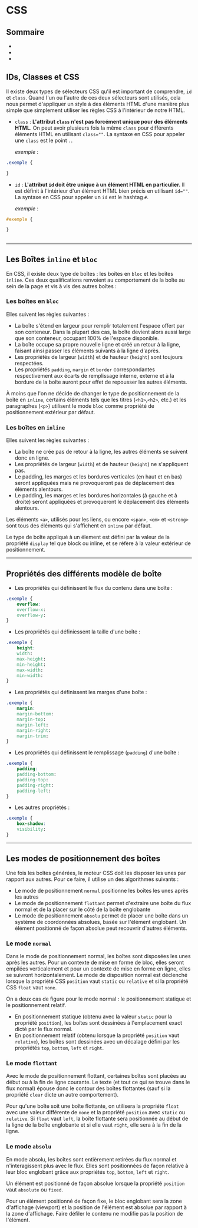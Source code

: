 # CSS

## Sommaire

-
-
-

## IDs, Classes et CSS

Il existe deux types de sélecteurs CSS qu'il est important de comprendre, ```id``` et ```class```. Quand l'un ou l'autre de ces deux sélecteurs sont utilisés, cela nous permet d'appliquer un style à des éléments HTML d'une manière plus simple que simplement utiliser les règles CSS à l'intérieur de notre HTML.

- ```class``` : **L'attribut ```class``` n'est pas forcément unique pour des éléments HTML**. On peut avoir plusieurs fois la même ```class``` pour différents éléments HTML en utilisant ```class=""```. La syntaxe en CSS pour appeler une ```class``` est le point ```.```.

    *exemple* : 
```css
.exemple {

}
```


- ```id``` : **L'attribut ```id``` doit être unique à un élément HTML en particulier.** Il est définit à l'intérieur d'un élément HTML bien précis en utilisant ```id=""```. La syntaxe en CSS pour appeler un ```id``` est le hashtag ```#```.

    *exemple* :
```css
#exemple {

}
```
## 

___
## Les Boîtes ```inline``` et ```bloc```

En CSS, il existe deux type de boîtes : les boîtes en ```bloc``` et les boîtes ```inline```. Ces deux qualifications renvoient au comportement de la boîte au sein de la page et vis à vis des autres boîtes :

### Les boîtes en ```bloc```

Elles suivent les règles suivantes :

- La boîte s'étend en largeur pour remplir totalement l'espace offert par son conteneur. Dans la plupart des cas, la boîte devient alors aussi large que son conteneur, occupant 100% de l'espace disponible.
- La boîte occupe sa propre nouvelle ligne et créé un retour à la ligne, faisant ainsi passer les éléments suivants à la ligne d'après.
- Les propriétés de largeur (```width```) et de hauteur (```height```) sont toujours respectées.
- Les propriétés ```padding```, ```margin``` et ```border``` correspondantes respectivement aux écarts de remplissage interne, externe et à la bordure de la boîte auront pour effet de repousser les autres éléments.

À moins que l'on ne décide de changer le type de positionnement de la boîte en ```inline```, certains éléments tels que les titres (```<h1>```,```<h2>```, etc.) et les paragraphes (```<p>```) utilisent le mode ```bloc``` comme propriété de positionnement extérieur par défaut.

### Les boîtes en ```inline```

Elles suivent les règles suivantes :

- La boîte ne crée pas de retour à la ligne, les autres éléments se suivent donc en ligne.
- Les propriétés de largeur (```width```) et de hauteur (```height```) ne s'appliquent pas.
- Le padding, les marges et les bordures verticales (en haut et en bas) seront appliquées mais ne provoqueront pas de déplacement des éléments alentours.
- Le padding, les marges et les bordures horizontales (à gauche et à droite) seront appliquées et provoqueront le déplacement des éléments alentours.

Les éléments ```<a>```, utilisés pour les liens, ou encore ```<span>```, ```<em>``` et ```<strong>``` sont tous des éléments qui s'affichent en ```inline``` par défaut.

Le type de boîte appliqué à un élement est défini par la valeur de la propriété ```display``` tel que block ou inline, et se réfère à la valeur extérieur de positionnement.

___
## Propriétés des différents modèle de boîte

- Les propriétés qui définissent le flux du contenu dans une boîte :
```css
.exemple {
    overflow:
    overflow-x: 
    overflow-y:
}
```
- Les propriétés qui définiessent la taille d'une boîte :
```css
.exemple {
    height:
    width:
    max-height:
    min-height:
    max-width:
    min-width:
}
```
- Les propriétés qui définissent les marges d'une boîte :
```css
.exemple {
    margin:
    margin-bottom:
    margin-top:
    margin-left:
    margin-right:
    margin-trim:
}
```
- Les propriétés qui définissent le remplissage (```padding```) d'une boîte :
```css
.exemple {
    padding:
    padding-bottom:
    padding-top:
    padding-right:
    padding-left:
}
```
- Les autres propriétés :
```css
.exemple {
    box-shadow:
    visibility:
}
```

___
## Les modes de positionnement des boîtes

Une fois les boîtes générées, le moteur CSS doit les disposer les unes par rapport aux autres. Pour ce faire, il utilise un des algorithmes suivants :

- Le mode de positionnement ```normal``` positionne les boîtes les unes après les autres
- Le mode de positionnement ```flottant``` permet d'extraire une boîte du flux normal et de la placer sur le côté de la boîte englobante
- Le mode de positionnement ```absolu``` permet de placer une boîte dans un système de coordonnées absolues, basée sur l'élément englobant. Un élément positionné de façon absolue peut recouvrir d'autres éléments.

### Le mode ```normal```

Dans le mode de positionnement normal, les boîtes sont disposées les unes après les autres. Pour un contexte de mise en forme de bloc, elles seront empilées verticalement et pour un contexte de mise en forme en ligne, elles se suivront horizontalement. Le mode de disposition normal est déclenché lorsque la propriété CSS ```position``` vaut ```static``` ou ```relative``` et si la propriété CSS ```float``` vaut ```none```.

On a deux cas de figure pour le mode normal : le positionnement statique et le positionnement relatif.

- En positionnement statique (obtenu avec la valeur ```static``` pour la propriété ```position```), les boîtes sont dessinées à l'emplacement exact dicté par le flux normal.
- En positionnement relatif (obtenu lorsque la propriété ```position``` vaut ```relative```), les boîtes sont dessinées avec un décalage défini par les propriétés ```top```, ```bottom```, ```left``` et ```right```.

### Le mode ```flottant```

Avec le mode de positionnement flottant, certaines boîtes sont placées au début ou à la fin de ligne courante. Le texte (et tout ce qui se trouve dans le flux normal) épouse donc le contour des boîtes flottantes (sauf si la propriété ```clear``` dicte un autre comportement).

Pour qu'une boîte soit une boîte flottante, on utilisera la propriété ```float``` avec une valeur différente de ```none``` et la propriété ```position``` avec ```static``` ou ```relative```. Si ```float``` vaut ```left```, la boîte flottante sera positionnée au début de la ligne de la boîte englobante et si elle vaut ```right```, elle sera à la fin de la ligne.

### Le mode ```absolu``` 

En mode absolu, les boîtes sont entièrement retirées du flux normal et n'interagissent plus avec le flux. Elles sont positionnées de façon relative à leur bloc englobant grâce aux propriétés ```top```, ```bottom```, ```left``` et ```right```.

Un élément est positionné de façon absolue lorsque la propriété ```position``` vaut ```absolute``` ou ```fixed```.

Pour un élément positionné de façon fixe, le bloc englobant sera la zone d'affichage (viewport) et la position de l'élément est absolue par rapport à la zone d'affichage. Faire défiler le contenu ne modifie pas la position de l'élément.



